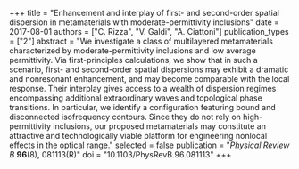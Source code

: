+++
title = "Enhancement and interplay of first- and second-order spatial dispersion in metamaterials with moderate-permittivity inclusions"
date = 2017-08-01
authors = ["C. Rizza", "V. Galdi", "A. Ciattoni"]
publication_types = ["2"]
abstract = "We investigate a class of multilayered metamaterials characterized by moderate-permittivity inclusions and low average permittivity. Via first-principles calculations, we show that in such a scenario, first- and second-order spatial dispersions may exhibit a dramatic and nonresonant enhancement, and may become comparable with the local response. Their interplay gives access to a wealth of dispersion regimes encompassing additional extraordinary waves and topological phase transitions. In particular, we identify a configuration featuring bound and disconnected isofrequency contours. Since they do not rely on high-permittivity inclusions, our proposed metamaterials may constitute an attractive and technologically viable platform for engineering nonlocal effects in the optical range."
selected = false
publication = "*Physical Review B* **96**(8), 081113(R)"
doi = "10.1103/PhysRevB.96.081113"
+++
